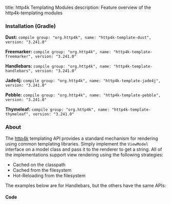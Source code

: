 title: http4k Templating Modules
description: Feature overview of the http4k-templating modules

### Installation (Gradle)
**Dust:** ```compile group: "org.http4k", name: "http4k-template-dust", version: "3.241.0"```

**Freemarker:** ```compile group: "org.http4k", name: "http4k-template-freemarker", version: "3.241.0"```

**Handlebars:** ```compile group: "org.http4k", name: "http4k-template-handlebars", version: "3.241.0"```

**Jade4j:** ```compile group: "org.http4k", name: "http4k-template-jade4j", version: "3.241.0"```

**Pebble:** ```compile group: "org.http4k", name: "http4k-template-pebble", version: "3.241.0"```

**Thymeleaf:** ```compile group: "org.http4k", name: "http4k-template-thymeleaf", version: "3.241.0"```

### About
The [http4k] templating API provides a standard mechanism for rendering using common templating libraries. Simply implement the `ViewModel` interface on a model class and pass it to the renderer to get a string. All of the implementations support view rendering using the following strategies:

* Cached on the classpath
* Cached from the filesystem
* Hot-Reloading from the filesystem

The examples below are for Handlebars, but the others have the same APIs:

#### Code  [<img class="octocat"/>](https://github.com/http4k/http4k/blob/master/src/docs/guide/modules/templating/example.kt)

 <script src="https://gist-it.appspot.com/https://github.com/http4k/http4k/blob/master/src/docs/guide/modules/templating/example.kt"></script>

[http4k]: https://http4k.org
